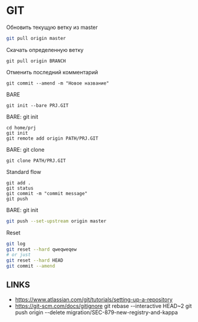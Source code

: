 # GIT

Обновить текущую ветку из master
```bash
git pull origin master
```

Скачать определенную ветку
```
git pull origin BRANCH
```

Отменить последний комментарий
```
git commit --amend -m "Новое название"
```

BARE
```
git init --bare PRJ.GIT
```

BARE: git init
```
cd home/prj
git init
git remote add origin PATH/PRJ.GIT
```

BARE: git clone
```
git clone PATH/PRJ.GIT
```

Standard flow
```
git add .
git status 
git commit -m "commit message"
git push 
```

BARE: git init
```bash
git push --set-upstream origin master
```

Reset
```bash
git log
git reset --hard qweqweqew
# or just
git reset --hard HEAD
git commit --amend
```

## LINKS
* https://www.atlassian.com/git/tutorials/setting-up-a-repository
* https://git-scm.com/docs/gitignore
git rebase --interactive HEAD~2
git push origin --delete migration/SEC-879-new-registry-and-kappa
